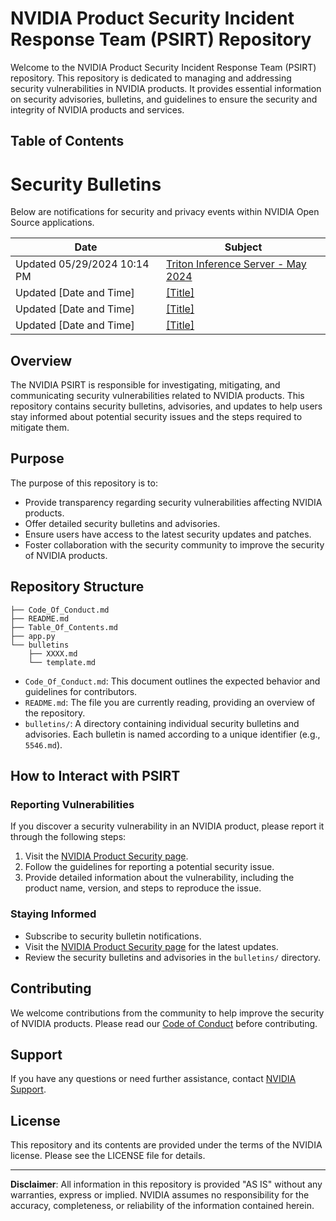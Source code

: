 
# NVIDIA Product Security Incident Response Team (PSIRT) Repository

Welcome to the NVIDIA Product Security Incident Response Team (PSIRT) repository. This repository is dedicated to managing and addressing security vulnerabilities in NVIDIA products. It provides essential information on security advisories, bulletins, and guidelines to ensure the security and integrity of NVIDIA products and services.

## Table of Contents
# Security Bulletins

Below are notifications for security and privacy events within NVIDIA Open Source applications.

| Date       | Subject |
|------------|---------|
| Updated 05/29/2024 10:14 PM | [Triton Inference Server - May 2024](./bulletins/5546.md) |
| Updated [Date and Time] | [[Title]](./bulletins/template.md) |
| Updated [Date and Time] | [[Title]](./bulletins/template.md) |
| Updated [Date and Time] | [[Title]](./bulletins/template.md) |

## Overview
The NVIDIA PSIRT is responsible for investigating, mitigating, and communicating security vulnerabilities related to NVIDIA products. This repository contains security bulletins, advisories, and updates to help users stay informed about potential security issues and the steps required to mitigate them.

## Purpose
The purpose of this repository is to:
- Provide transparency regarding security vulnerabilities affecting NVIDIA products.
- Offer detailed security bulletins and advisories.
- Ensure users have access to the latest security updates and patches.
- Foster collaboration with the security community to improve the security of NVIDIA products.

## Repository Structure
```
├── Code_Of_Conduct.md
├── README.md
├── Table_Of_Contents.md
├── app.py
└── bulletins
    ├── XXXX.md
    └── template.md
```

- `Code_Of_Conduct.md`: This document outlines the expected behavior and guidelines for contributors.
- `README.md`: The file you are currently reading, providing an overview of the repository.
- `bulletins/`: A directory containing individual security bulletins and advisories. Each bulletin is named according to a unique identifier (e.g., `5546.md`).

## How to Interact with PSIRT

### Reporting Vulnerabilities
If you discover a security vulnerability in an NVIDIA product, please report it through the following steps:
1. Visit the [NVIDIA Product Security page](https://www.nvidia.com/en-us/security/).
2. Follow the guidelines for reporting a potential security issue.
3. Provide detailed information about the vulnerability, including the product name, version, and steps to reproduce the issue.

### Staying Informed
- Subscribe to security bulletin notifications.
- Visit the [NVIDIA Product Security page](https://www.nvidia.com/en-us/security/) for the latest updates.
- Review the security bulletins and advisories in the `bulletins/` directory.

## Contributing
We welcome contributions from the community to help improve the security of NVIDIA products. Please read our [Code of Conduct](Code_Of_Conduct.md) before contributing.

## Support
If you have any questions or need further assistance, contact [NVIDIA Support](https://www.nvidia.com/en-us/support/).

## License
This repository and its contents are provided under the terms of the NVIDIA license. Please see the LICENSE file for details.

---

**Disclaimer**: All information in this repository is provided "AS IS" without any warranties, express or implied. NVIDIA assumes no responsibility for the accuracy, completeness, or reliability of the information contained herein.
